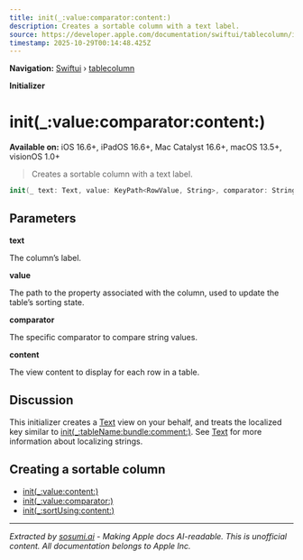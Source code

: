 ```yaml
---
title: init(_:value:comparator:content:)
description: Creates a sortable column with a text label.
source: https://developer.apple.com/documentation/swiftui/tablecolumn/init(_:value:comparator:content:)
timestamp: 2025-10-29T00:14:48.425Z
---
```


**Navigation:** [Swiftui](/documentation/swiftui) › [tablecolumn](/documentation/swiftui/tablecolumn)

**Initializer**

# init(_:value:comparator:content:)

**Available on:** iOS 16.6+, iPadOS 16.6+, Mac Catalyst 16.6+, macOS 13.5+, visionOS 1.0+

> Creates a sortable column with a text label.

```swift
init(_ text: Text, value: KeyPath<RowValue, String>, comparator: String.StandardComparator = .localizedStandard, @ViewBuilder content: @escaping (RowValue) -> Content)
```

## Parameters

**text**

The column’s label.



**value**

The path to the property associated with the column, used to update the table’s sorting state.



**comparator**

The specific comparator to compare string values.



**content**

The view content to display for each row in a table.



## Discussion

This initializer creates a [Text](/documentation/swiftui/text) view on your behalf, and treats the localized key similar to [init(_:tableName:bundle:comment:)](/documentation/swiftui/text/init(_:tablename:bundle:comment:)). See [Text](/documentation/swiftui/text) for more information about localizing strings.

## Creating a sortable column

- [init(_:value:content:)](/documentation/swiftui/tablecolumn/init(_:value:content:))
- [init(_:value:comparator:)](/documentation/swiftui/tablecolumn/init(_:value:comparator:))
- [init(_:sortUsing:content:)](/documentation/swiftui/tablecolumn/init(_:sortusing:content:))

---

*Extracted by [sosumi.ai](https://sosumi.ai) - Making Apple docs AI-readable.*
*This is unofficial content. All documentation belongs to Apple Inc.*
